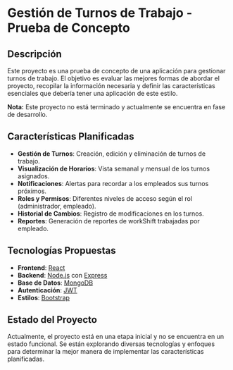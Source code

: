# Gestión de Turnos de Trabajo - Prueba de Concepto

## Descripción

Este proyecto es una prueba de concepto de una aplicación para gestionar turnos de trabajo. El objetivo es evaluar las mejores formas de abordar el proyecto, recopilar la información necesaria y definir las características esenciales que debería tener una aplicación de este estilo.

**Nota:** Este proyecto no está terminado y actualmente se encuentra en fase de desarrollo.

## Características Planificadas

- **Gestión de Turnos**: Creación, edición y eliminación de turnos de trabajo.
- **Visualización de Horarios**: Vista semanal y mensual de los turnos asignados.
- **Notificaciones**: Alertas para recordar a los empleados sus turnos próximos.
- **Roles y Permisos**: Diferentes niveles de acceso según el rol (administrador, empleado).
- **Historial de Cambios**: Registro de modificaciones en los turnos.
- **Reportes**: Generación de reportes de workShift trabajadas por empleado.

## Tecnologías Propuestas

- **Frontend**: [React](https://reactjs.org/)
- **Backend**: [Node.js](https://nodejs.org/) con [Express](https://expressjs.com/)
- **Base de Datos**: [MongoDB](https://www.mongodb.com/)
- **Autenticación**: [JWT](https://jwt.io/)
- **Estilos**: [Bootstrap](https://getbootstrap.com/)

## Estado del Proyecto

Actualmente, el proyecto está en una etapa inicial y no se encuentra en un estado funcional. Se están explorando diversas tecnologías y enfoques para determinar la mejor manera de implementar las características planificadas.
